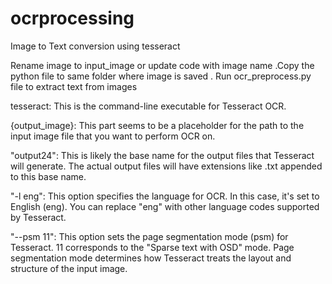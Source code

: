 # ocrprocessing
Image to Text conversion using tesseract

Rename image to input_image or update code with image name .Copy the python file to same folder where image is saved .
Run ocr_preprocess.py file to extract text from images

tesseract: This is the command-line executable for Tesseract OCR.

{output_image}: This part seems to be a placeholder for the path to the input image file that you want to perform OCR on.

"output24": This is likely the base name for the output files that Tesseract will generate. The actual output files will have extensions like .txt appended to this base name.

"-l eng": This option specifies the language for OCR. In this case, it's set to English (eng). You can replace "eng" with other language codes supported by Tesseract.

"--psm 11": This option sets the page segmentation mode (psm) for Tesseract. 11 corresponds to the "Sparse text with OSD" mode. Page segmentation mode determines how Tesseract treats the layout and structure of the input image.
